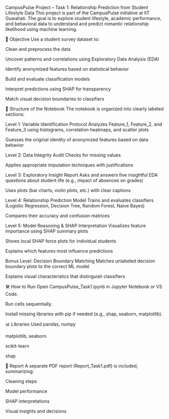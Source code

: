CampusPulse Project – Task 1: Relationship Prediction from Student Lifestyle Data
This project is part of the CampusPulse initiative at IIT Guwahati. The goal is to explore student lifestyle, academic performance, and behavioral data to understand and predict romantic relationship likelihood using machine learning.

📌 Objective
Use a student survey dataset to:

Clean and preprocess the data

Uncover patterns and correlations using Exploratory Data Analysis (EDA)

Identify anonymized features based on statistical behavior

Build and evaluate classification models

Interpret predictions using SHAP for transparency

Match visual decision boundaries to classifiers

📁 Structure of the Notebook
The notebook is organized into clearly labeled sections:

Level 1: Variable Identification Protocol
Analyzes Feature_1, Feature_2, and Feature_3 using histograms, correlation heatmaps, and scatter plots

Guesses the original identity of anonymized features based on data behavior

Level 2: Data Integrity Audit
Checks for missing values

Applies appropriate imputation techniques with justifications

Level 3: Exploratory Insight Report
Asks and answers five insightful EDA questions about student life (e.g., impact of absences on grades)

Uses plots (bar charts, violin plots, etc.) with clear captions

Level 4: Relationship Prediction Model
Trains and evaluates classifiers (Logistic Regression, Decision Tree, Random Forest, Naive Bayes)

Compares their accuracy and confusion matrices

Level 5: Model Reasoning & SHAP Interpretation
Visualizes feature importance using SHAP summary plots

Shows local SHAP force plots for individual students

Explains which features most influence predictions

Bonus Level: Decision Boundary Matching
Matches unlabeled decision boundary plots to the correct ML model

Explains visual characteristics that distinguish classifiers

🛠️ How to Run
Open CampusPulse_Task1.ipynb in Jupyter Notebook or VS Code.

Run cells sequentially.

Install missing libraries with pip if needed (e.g., shap, seaborn, matplotlib).

📊 Libraries Used
pandas, numpy

matplotlib, seaborn

scikit-learn

shap

📄 Report
A separate PDF report (Report_Task1.pdf) is included, summarizing:

Cleaning steps

Model performance

SHAP interpretations

Visual insights and decisions

